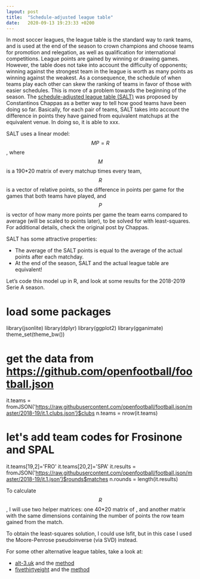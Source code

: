 ```yaml
---
layout: post
title:  "Schedule-adjusted league table"
date:   2020-09-13 19:23:33 +0200
---
```

In most soccer leagues, the league table is the standard way to rank teams, and is used at the end of the season to crown champions and choose teams for promotion and relegation, as well as qualification for international competitions. League points are gained by winning or drawing games. However, the table does not take into account the difficulty of opponents; winning against the strongest team in the league is worth as many points as winning against the weakest. As a consequence, the schedule of when teams play each other can skew the ranking of teams in favor of those with easier schedules. This is more of a problem towards the beginning of the season.
The [schedule-adjusted league table (SALT)](https://statsbomb.com/2018/11/introducing-the-schedule-adjusted-league-table/) was proposed by Constantinos Chappas as a better way to tell how good teams have been doing so far. Basically, for each pair of teams, SALT takes into account the difference in points they have gained from equivalent matchups at the equivalent venue. In doing so, it is able to xxx.

SALT uses a linear model: $$M P = R$$, where $$M$$ is a 190*20 matrix of every matchup times every team, $$R$$ is a vector of relative points, so the difference in points per game for the games that both teams have played, and $$P$$ is vector of how many more points per game the team earns compared to average (will be scaled to points later), to be solved for with least-squares. For additional details, check the original post by Chappas.

SALT has some attractive properties:
- The average of the SALT points is equal to the average of the actual points after each matchday.
- At the end of the season, SALT and the actual league table are equivalent!

Let’s code this model up in R, and look at some results for the 2018-2019 Serie A season.
  # load some packages
  library(jsonlite)
  library(dplyr)
  library(ggplot2)
  library(gganimate)
  theme_set(theme_bw())

  # get the data from https://github.com/openfootball/football.json
  it.teams = fromJSON('https://raw.githubusercontent.com/openfootball/football.json/master/2018-19/it.1.clubs.json')$clubs
  n.teams = nrow(it.teams)
  # let's add team codes for Frosinone and SPAL
  it.teams[19,2]='FRO'
  it.teams[20,2]='SPA'
  it.results = fromJSON('https://raw.githubusercontent.com/openfootball/football.json/master/2018-19/it.1.json')$rounds$matches
  n.rounds = length(it.results)



To calculate $$R$$, I will use two helper matrices: one 40*20 matrix of , and another matrix with the same dimensions containing the number of points the row team gained from the match.

To obtain the least-squares solution, I could use lsfit, but in this case I used the Moore-Penrose pseudoinverse (via SVD) instead.



For some other alternative league tables, take a look at:
- [alt-3.uk](https://alt-3.uk/leagues/italy-serie-a/) and the [method](https://alt-3.uk/about/the-maths/)
- [fivethirtyeight](https://projects.fivethirtyeight.com/soccer-predictions/serie-a/) and the [method](https://fivethirtyeight.com/methodology/how-our-club-soccer-predictions-work/)
